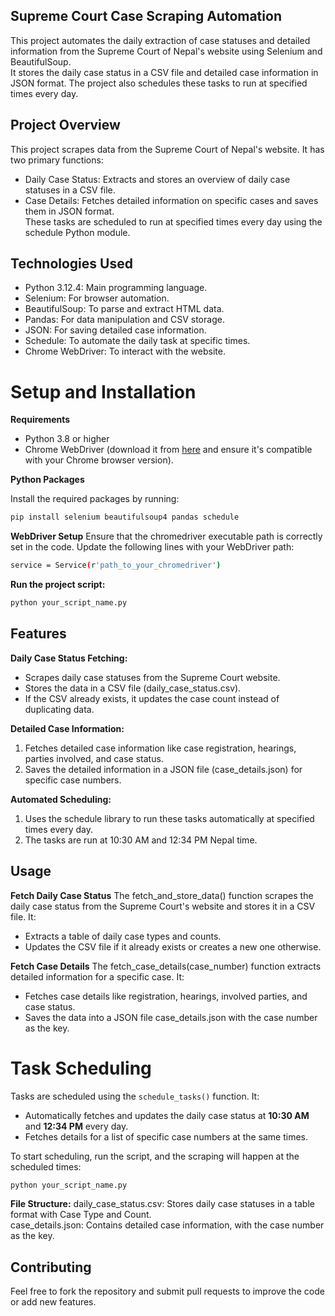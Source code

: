 ## Supreme Court Case Scraping Automation
This project automates the daily extraction of case statuses and detailed information from the Supreme Court of Nepal's website using Selenium and BeautifulSoup.  
It stores the daily case status in a CSV file and detailed case information in JSON format. The project also schedules these tasks to run at specified times every day.

## Project Overview
This project scrapes data from the Supreme Court of Nepal's website. It has two primary functions:  

- Daily Case Status: Extracts and stores an overview of daily case statuses in a CSV file.  
- Case Details: Fetches detailed information on specific cases and saves them in JSON format.  
These tasks are scheduled to run at specified times every day using the schedule Python module.

## Technologies Used
- Python 3.12.4: Main programming language.   
- Selenium: For browser automation.  
- BeautifulSoup: To parse and extract HTML data.  
- Pandas: For data manipulation and CSV storage.  
- JSON: For saving detailed case information.  
- Schedule: To automate the daily task at specific times.  
- Chrome WebDriver: To interact with the website.

# Setup and Installation

**Requirements**

- Python 3.8 or higher
- Chrome WebDriver (download it from [here](https://chromedriver.chromium.org/) and ensure it's compatible with your Chrome browser version).

**Python Packages**

Install the required packages by running:  

```bash
pip install selenium beautifulsoup4 pandas schedule
```

**WebDriver Setup**
Ensure that the chromedriver executable path is correctly set in the code. Update the following lines with your WebDriver path:  
```bash
service = Service(r'path_to_your_chromedriver')
```
**Run the project script:**
```bash
python your_script_name.py
```

## Features

**Daily Case Status Fetching:** 
- Scrapes daily case statuses from the Supreme Court website.  
- Stores the data in a CSV file (daily_case_status.csv).  
- If the CSV already exists, it updates the case count instead of duplicating data.
  
**Detailed Case Information:**

1. Fetches detailed case information like case registration, hearings, parties involved, and case status.  
2. Saves the detailed information in a JSON file (case_details.json) for specific case numbers.  
   
**Automated Scheduling:**

1. Uses the schedule library to run these tasks automatically at specified times every day.  
2. The tasks are run at 10:30 AM and 12:34 PM Nepal time.

## Usage

**Fetch Daily Case Status**
The fetch_and_store_data() function scrapes the daily case status from the Supreme Court's website and stores it in a CSV file. It:  
- Extracts a table of daily case types and counts.    
- Updates the CSV file if it already exists or creates a new one otherwise.  
  
**Fetch Case Details**
The fetch_case_details(case_number) function extracts detailed information for a specific case. It:  
- Fetches case details like registration, hearings, involved parties, and case status.  
- Saves the data into a JSON file case_details.json with the case number as the key.

# Task Scheduling

Tasks are scheduled using the `schedule_tasks()` function. It:

- Automatically fetches and updates the daily case status at **10:30 AM** and **12:34 PM** every day.
- Fetches details for a list of specific case numbers at the same times.

To start scheduling, run the script, and the scraping will happen at the scheduled times:

```bash
python your_script_name.py
```
**File Structure:**
daily_case_status.csv: Stores daily case statuses in a table format with Case Type and Count.  
case_details.json: Contains detailed case information, with the case number as the key.

## Contributing
Feel free to fork the repository and submit pull requests to improve the code or add new features.   
